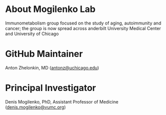 # About Mogilenko Lab 
Immunometabolism group focused on the study of aging, autoimmunity and cancer; the group is now spread across anderbilt University Medical Center and University of Chicago

# GitHub Maintainer 
Anton Zhelonkin, MD (antonz@uchicago.edu)

# Principal Investigator 
Denis Mogilenko, PhD, Assistant Professor of Medicine (denis.mogilenko@vumc.org)


